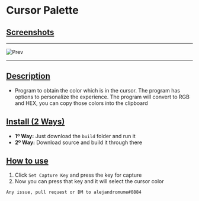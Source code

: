 # Cursor Palette

## <ins>Screenshots
---
![Prev](https://pays.host/uploads/9e9a5a7e-b0dc-4cc9-b1cf-17bc8d2f4aa9/ClgZ3jxQ.gif)

---

## <ins>Description
* Program to obtain the color which is in the cursor. The program has options to personalize the experience. The program will convert to RGB and HEX, you can copy those colors into the clipboard


## <ins>Install (2 Ways)
* **1º Way:** Just download the `build` folder and run it
* **2º Way:** Download source and build it through there

## <ins>How to use
1. Click `Set Capture Key` and press the key for capture
2. Now you can press that key and it will select the cursor color

```diff
Any issue, pull request or DM to alejandromume#0884
``` 
